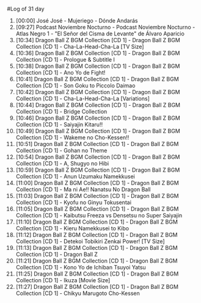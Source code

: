 #Log of 31 day

1. [00:00] José José - Mujeriego - Dónde Andarás
1. [09:27] Podcast Noviembre Nocturno - Podcast Noviembre Nocturno - Atlas Negro 1 - "El Señor del Cisma de Levante" de Álvaro Aparicio
1. [10:34] Dragon Ball Z BGM Collection [CD 1] - Dragon Ball Z BGM Collection [CD 1] - Cha-La-Head-Cha-La [TV Size]
1. [10:36] Dragon Ball Z BGM Collection [CD 1] - Dragon Ball Z BGM Collection [CD 1] - Prologue & Subtitle I
1. [10:38] Dragon Ball Z BGM Collection [CD 1] - Dragon Ball Z BGM Collection [CD 1] - Ano Yo de Fight!
1. [10:41] Dragon Ball Z BGM Collection [CD 1] - Dragon Ball Z BGM Collection [CD 1] - Son Goku to Piccolo Daimao
1. [10:42] Dragon Ball Z BGM Collection [CD 1] - Dragon Ball Z BGM Collection [CD 1] - Cha-La-Head-Cha-La [Variations]
1. [10:44] Dragon Ball Z BGM Collection [CD 1] - Dragon Ball Z BGM Collection [CD 1] - Bridge Collection
1. [10:46] Dragon Ball Z BGM Collection [CD 1] - Dragon Ball Z BGM Collection [CD 1] - Saiyajin Kitaru!!
1. [10:49] Dragon Ball Z BGM Collection [CD 1] - Dragon Ball Z BGM Collection [CD 1] - Wakeme no Cho-Kessen!!
1. [10:51] Dragon Ball Z BGM Collection [CD 1] - Dragon Ball Z BGM Collection [CD 1] - Gohan no Theme
1. [10:54] Dragon Ball Z BGM Collection [CD 1] - Dragon Ball Z BGM Collection [CD 1] - A, Shugyo no Hibi
1. [10:59] Dragon Ball Z BGM Collection [CD 1] - Dragon Ball Z BGM Collection [CD 1] - Anun Uzumaku Namekkusei
1. [11:00] Dragon Ball Z BGM Collection [CD 1] - Dragon Ball Z BGM Collection [CD 1] - Ma ni Ae!! Nanatsu No Dragon Ball
1. [11:03] Dragon Ball Z BGM Collection [CD 1] - Dragon Ball Z BGM Collection [CD 1] - Kyofu no Ginyu Tokusentai
1. [11:05] Dragon Ball Z BGM Collection [CD 1] - Dragon Ball Z BGM Collection [CD 1] - Kaibutsu Freeza vs Densetsu no Super Saiyajin
1. [11:10] Dragon Ball Z BGM Collection [CD 1] - Dragon Ball Z BGM Collection [CD 1] - Kieru Namekkusei to Kibo
1. [11:12] Dragon Ball Z BGM Collection [CD 1] - Dragon Ball Z BGM Collection [CD 1] - Detekoi Tobikiri Zenkai Power! [TV Size]
1. [11:13] Dragon Ball Z BGM Collection [CD 1] - Dragon Ball Z BGM Collection [CD 1] - Dragon Ball Z
1. [11:21] Dragon Ball Z BGM Collection [CD 1] - Dragon Ball Z BGM Collection [CD 1] - Kono Yo de Ichiban Tsuyoi Yatsu
1. [11:25] Dragon Ball Z BGM Collection [CD 1] - Dragon Ball Z BGM Collection [CD 1] - Ikuza [Movie Size]
1. [11:27] Dragon Ball Z BGM Collection [CD 1] - Dragon Ball Z BGM Collection [CD 1] - Chikyu Marugoto Cho-Kessen
